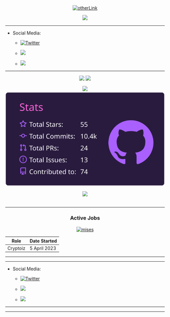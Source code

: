 <div align="center">
 
[<img align="center" src='https://github.com/Dwanx-9/Redmi.md/blob/main/Bot-orange.png' alt='otherLink' height='68'>](https://github.com/Dwanx-9)

![](https://komarev.com/ghpvc/?username=Dwanx-9&color=blueviolet&style=plastic&label=Visitors)

</div>

 ---

- Social Media:

  - [![Twitter](https://img.shields.io/twitter/follow/0xOrgbwh?style=social)](https://twitter.com/0xorgbwh)

  - [![](https://img.shields.io/static/v1?label=Telegram&message=%E2%9D%A4&logo=Telegram&color=%23e609e6)](https://t.me/Orangbawah9)

  - [![](https://img.shields.io/static/v1?label=Sponsor&message=%E2%9D%A4&logo=GitHub&color=%23e609e6)](https://github.com/Dwanx-9)

 
<div align="center">

 ---

<img src="https://github-profile-trophy.vercel.app/?username=Dwanx-9&theme=onedark&rank=-C"/>
 
<img src="https://raw.githubusercontent.com/Dwanx-9/Suiiiiiiiiiiiiii/main/profile-summary-card-output/jolly/0-profile-details.svg"/>

<img src="https://raw.githubusercontent.com/Dwanx-9/Suiiiiiiiiiiiiii/main/profile-summary-card-output/jolly/1-repos-per-language.svg"/> <img src="https://raw.githubusercontent.com/Megumiiiiii/Suiiiiiiiiiiiiii/main/profile-summary-card-output/jolly/3-stats.svg"/>

<img src="https://github-readme-streak-stats.herokuapp.com?user=Dwanx-9&theme=deuteranopia-friendly-theme&hide_border=true&date_format=M%20j%5B%2C%20Y%5D&card_width=512"/>


</div>

<br/>

<!--

[![](https://github-readme-stats.vercel.app/api?username=Dwanx0&show_icons=true&theme=jolly&show=discussions_started,prs_merged,prs_merged_percentage)](https://github.com/anuraghazra/github-readme-stats)

<div align="center">
  <div style="display: flex; align-items: flex-start;">
   

  </div>
</div>

-->

---

<div align="center">
  
### Active Jobs
  [<img align="center" src='https://github.com/Dwanx-9/Redmi.md/blob/main/cryptoiz%20new.png' alt='mises'  width='150' heigth='150'>]([https://staking.creditcoin.org/#/validators](https://t.me/cryptoizoffice/26897))
  
| Role | Date Started |
|----------|---------------|
| Cryptoiz | 5 April 2023 | 

</div>

---
---

- Social Media:

  - [![Twitter](https://img.shields.io/twitter/follow/0xOrgbwh?style=social)](https://twitter.com/0xorgbwh)

  - [![](https://img.shields.io/static/v1?label=Telegram&message=%E2%9D%A4&logo=Telegram&color=%23e609e6)](https://t.me/Orangbawah9)

  - [![](https://img.shields.io/static/v1?label=Sponsor&message=%E2%9D%A4&logo=GitHub&color=%23e609e6)](https://github.com/Dwanx-9)

---


</div>


---

<div id="footer" align="center">

</div>





